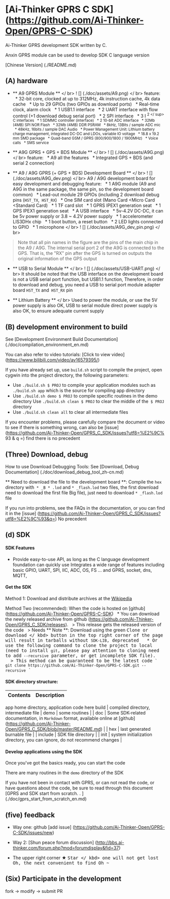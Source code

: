 [Ai-Thinker GPRS C SDK] (https://github.com/Ai-Thinker-Open/GPRS-C-SDK)
=====

Ai-Thinker GPRS development SDK written by C.

Anxin GPRS module can be used to develop SDK C language version

[Chinese Version] (./README.md)



## (A) hardware

* ** A9 GPRS Module ** </ br>
! [] (./doc/assets/A9.png) </ br>
feature:
  * 32-bit core, clocked at up to 312MHz, 4k instruction cache, 4k data cache
  * Up to 29 GPIOs (two GPIOs as download ports)
  * Real-time clock, alarm clock
  * 1 USB1.1 interface
  * 2 UART interface with flow control (+1 download debug serial port)
  * 2 SPI interface
  * 3 I <sup> 2 </ sup> C interfaces
  * 1 SDMMC controller (interface)
  * 2 10-bit ADC interface
  * 32Mb (4MB) SPI NOR Flash
  * 32Mb (4MB) DDR PSRAM
  * 8kHz, 13Bits / sample ADC mic
  * 48kHz, 16bits / sample DAC Audio
  * Power Management Unit: Lithium battery charge management, integrated DC-DC and LDOs, variable IO voltage
  * 18.8 x 19.2 mm SMD package
  * Quad-band GSM / GPRS (800/900/1800 / 1900MHz)
  * Voice calls
  * SMS service

* ** A9G GPRS + GPS + BDS Module ** </ br>
! [] (./doc/assets/A9G.png) </ br>
feature:
  * A9 all the features
  * Integrated GPS + BDS (and serial 2 connection)

* ** A9 / A9G GPRS (+ GPS + BDS) Development Board ** </ br>
! [] (./doc/assets/A9G_dev.png) </ br>
A9 / A9G development board for easy development and debugging
feature:
  * 1 A9G module (A9 and A9G in the same package, the same pin, so the development board common)
  * Lead-out module 29 GPIOs (including 2 download debug pins (`HST_TX`,` HST_RX`)
  * One SIM card slot (Mano Card <Micro Card <Standard Card)
  * 1 TF card slot
  * 1 GPRS IPEX1 generation seat
  * 1 GPS IPEX1 generation seat
  * A USB interface
  * 5v-4.2V DC-DC, it can be 5v power supply or 3.8 ~ 4.2V power supply
  * 1 accelerometer LIS3DHx chip
  * 1 boot button, a reset button
  * 2 LED lights connected to GPIO
  * 1 microphone </ br>
! [] (./doc/assets/A9G_dev_pin.png) </ br>
> Note that all pin names in the figure are the pins of the main chip in the A9 / A9G. The internal serial port 2 of the A9G is connected to the GPS. That is, the "RX" pin after the GPS is turned on outputs the original information of the GPS output

* ** USB to Serial Module ** </ br>
! [] (./doc/assets/USB-UART.png) </ br>
It should be noted that the USB interface on the development board is not a USB serial port function, but USB1.1 function,
Therefore, in order to download and debug, you need a USB to serial port module adapter board `HST_TX` and` HST_RX` pin

* ** Lithium Battery ** </ br>
Used to power the module, or use the 5V power supply is also OK, USB to serial module direct power supply is also OK, to ensure adequate current supply



## (B) development environment to build

See [Development Environment Build Documentation] (./doc/compilation_environment_en.md)

You can also refer to video tutorials: [Click to view video] (https://www.bilibili.com/video/av16579395/)

If you have already set up, use `build.sh` script to compile the project, open cygwin into the project directory, the following parameters:
* Use `./build.sh $ PROJ` to compile your application modules such as` ./build.sh app` which is the source for compiling app directory
* Use `./build.sh demo $ PROJ` to compile specific routines in the demo directory
Use `./build.sh clean $ PROJ` to clear the middle of the` $ PROJ` directory
* Use `./build.sh clean all` to clear all intermediate files

If you encounter problems, please carefully compare the document or video to see if there is something wrong, can also be [issue] (https://github.com/Ai-Thinker-Open/GPRS_C_SDK/issues?utf8=%E2%9C% 93 & q =) find there is no precedent

## (Three) Download, debug

How to use Download Debugging Tools: See [Download, Debug Documentation] (./doc/download_debug_tool_zh-cn.md)

** Need to download the file to the development board **: Compile the `hex` directory with` * _B * .lod` and `* _flash.lod` two files, the first download need to download the first file Big file), just need to download `* _flash.lod` file

If you run into problems, see the FAQs in the documentation, or you can find it in the [issue] (https://github.com/Ai-Thinker-Open/GPRS_C_SDK/issues?utf8=%E2%9C%93&q=) No precedent

## (d) SDK

#### SDK Features

* Provide easy-to-use API, as long as the C language development foundation can quickly use
Integrates a wide range of features including basic GPIO, UART, SPI, IIC, ADC, OS, FS ... and GPRS, socket, dns, MQTT,


#### Get the SDK

Method 1: Download and distribute archives at the <a target="_blank" href="http://wiki.ai-thinker.com/gprs"> Wikipedia </a>

Method Two (recommended): When the code is hosted on [github] (https://github.com/Ai-Thinker-Open/GPRS-C-SDK)
  * You can download the newly released archive from github (https://github.com/Ai-Thinker-Open/GPRS_C_SDK/releases).
  > This release gets the released version of the code
  > Needs ** Note **: Download using the green <kbd> Clone or download </ kbd> button in the top right corner of the page will result in tarballs without `SDK-LIB`, deprecated
  * Or use the following command to clone the project to local (need to install `git`, please pay attention to cloning need to add` --recursive` parameter, or get incomplete SDK file).
  > This method can be guaranteed to be the latest code
`` `
git clone https://github.com/Ai-Thinker-Open/GPRS-C-SDK.git --recursive
`` `

#### SDK directory structure:

| Contents | Description |
| --- | --- |
app home directory, application code here
build | compiled directory, intermediate file |
demo | some routines |
| doc | Some SDK-related documentation, in `Markdown` format, available online at [github] (https://github.com/Ai-Thinker-Open/GPRS_C_SDK/blob/master/README.md) |
| hex | last generated burnable file |
| include | SDK file directory |
| init | system initialization directory, you can ignore, do not recommend changes |




#### Develop applications using the SDK

Once you've got the basics ready, you can start the code

There are many routines in the `demo` directory of the SDK

If you have not been in contact with GPRS, or can not read the code, or have questions about the code, be sure to read through this document
[GPRS ​​and SDK start from scratch. . ] (./doc/gprs_start_from_scratch_en.md)


## (five) feedback

* Way one: github [add issue] (https://github.com/Ai-Thinker-Open/GPRS-C-SDK/issues/new)

* Way 2: [Shun peace forum discussion] (http://bbs.ai-thinker.com/forum.php?mod=forumdisplay&fid=37)

* The upper right corner ★ <kbd> Star </ kbd> one will not get lost Oh, the next convenient to find Oh ~



## (Six) Participate in the development

fork -> modify -> submit PR
